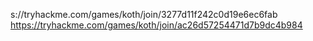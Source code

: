 s://tryhackme.com/games/koth/join/3277d11f242c0d19e6ec6fab
https://tryhackme.com/games/koth/join/ac26d57254471d7b9dc4b984
